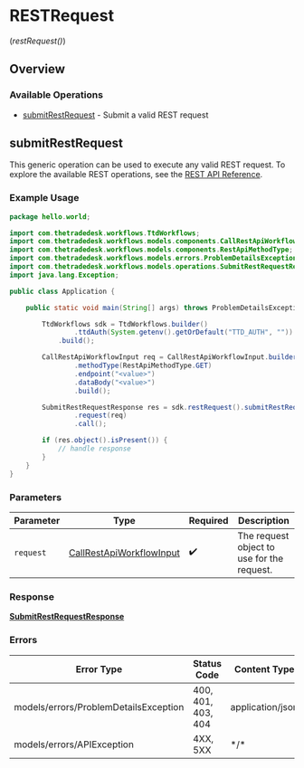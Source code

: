 # RESTRequest
(*restRequest()*)

## Overview

### Available Operations

* [submitRestRequest](#submitrestrequest) - Submit a valid REST request

## submitRestRequest

This generic operation can be used to execute any valid REST request.
To explore the available REST operations, see the [REST API Reference](https://partner.thetradedesk.com/v3/portal/api/doc/ApiReferencePlatform).

### Example Usage

```java
package hello.world;

import com.thetradedesk.workflows.TtdWorkflows;
import com.thetradedesk.workflows.models.components.CallRestApiWorkflowInput;
import com.thetradedesk.workflows.models.components.RestApiMethodType;
import com.thetradedesk.workflows.models.errors.ProblemDetailsException;
import com.thetradedesk.workflows.models.operations.SubmitRestRequestResponse;
import java.lang.Exception;

public class Application {

    public static void main(String[] args) throws ProblemDetailsException, Exception {

        TtdWorkflows sdk = TtdWorkflows.builder()
                .ttdAuth(System.getenv().getOrDefault("TTD_AUTH", ""))
            .build();

        CallRestApiWorkflowInput req = CallRestApiWorkflowInput.builder()
                .methodType(RestApiMethodType.GET)
                .endpoint("<value>")
                .dataBody("<value>")
                .build();

        SubmitRestRequestResponse res = sdk.restRequest().submitRestRequest()
                .request(req)
                .call();

        if (res.object().isPresent()) {
            // handle response
        }
    }
}
```

### Parameters

| Parameter                                                                   | Type                                                                        | Required                                                                    | Description                                                                 |
| --------------------------------------------------------------------------- | --------------------------------------------------------------------------- | --------------------------------------------------------------------------- | --------------------------------------------------------------------------- |
| `request`                                                                   | [CallRestApiWorkflowInput](../../models/shared/CallRestApiWorkflowInput.md) | :heavy_check_mark:                                                          | The request object to use for the request.                                  |

### Response

**[SubmitRestRequestResponse](../../models/operations/SubmitRestRequestResponse.md)**

### Errors

| Error Type                            | Status Code                           | Content Type                          |
| ------------------------------------- | ------------------------------------- | ------------------------------------- |
| models/errors/ProblemDetailsException | 400, 401, 403, 404                    | application/json                      |
| models/errors/APIException            | 4XX, 5XX                              | \*/\*                                 |